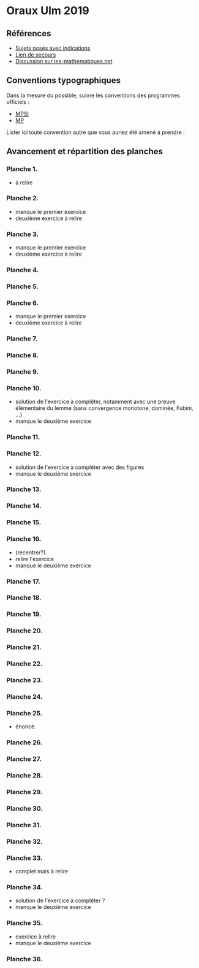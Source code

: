 # Oraux Ulm 2019

## Références

- [Sujets posés avec indications](https://www.ens.fr/sites/default/files/2019_mathsulm_sujets-1.pdf)
- [Lien de secours](http://www.normalesup.org/~bureaux/ulm2019/2019_mathsulm_sujets-1.pdf)
- [Discussion sur les-mathematiques.net](http://www.les-mathematiques.net/phorum/read.php?4,1841908)

## Conventions typographiques

Dans la mesure du possible, suivre les conventions des programmes officiels :
- [MPSI](https://prepas.org/index.php?document=8)
- [MP](https://prepas.org/index.php?document=32)

Lister ici toute convention autre que vous auriez été amené à prendre :

## Avancement et répartition des planches

### Planche 1.

- à relire

### Planche 2.

- manque le premier exercice
- deuxième exercice à relire

### Planche 3.

- manque le premier exercice
- deuxième exercice à relire

### Planche 4.

### Planche 5.

### Planche 6.

- manque le premier exercice
- deuxième exercice à relire

### Planche 7.


### Planche 8.


### Planche 9.


### Planche 10.

- solution de l'exercice à compléter, notamment avec une preuve élémentaire du lemme (sans convergence monotone, dominée, Fubini, ...)
- manque le deuxième exercice

### Planche 11.


### Planche 12.

- solution de l'exercice à compléter avec des figures
- manque le deuxième exercice

### Planche 13.


### Planche 14.


### Planche 15.


### Planche 16.
- (recentrer?).
- relire l'exercice
- manque le deuxième exercice

### Planche 17.


### Planche 18.


### Planche 19.


### Planche 20.


### Planche 21.


### Planche 22.


### Planche 23.


### Planche 24.


### Planche 25.
- énoncé.

### Planche 26.


### Planche 27.


### Planche 28.


### Planche 29.


### Planche 30.


### Planche 31.


### Planche 32.


### Planche 33.

- complet mais à relire


### Planche 34.

- solution de l'exercice à compléter ?
- manque le deuxième exercice

### Planche 35.

- exercice à relire
- manque le deuxième exercice

### Planche 36.